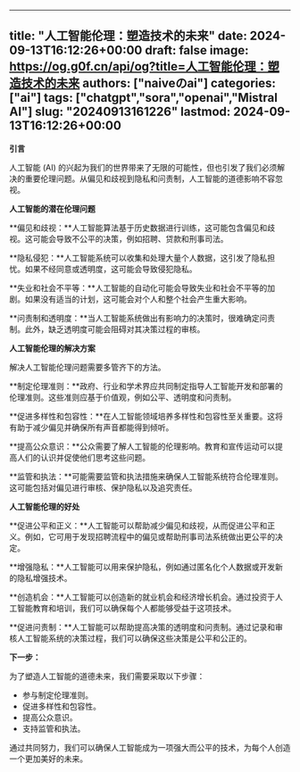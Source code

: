 
---
title: "人工智能伦理：塑造技术的未来"
date: 2024-09-13T16:12:26+00:00
draft: false
image: https://og.g0f.cn/api/og?title=人工智能伦理：塑造技术的未来
authors: ["naiveのai"]
categories: ["ai"]
tags: ["chatgpt","sora","openai","Mistral AI"]
slug: "20240913161226"
lastmod: 2024-09-13T16:12:26+00:00
---
**引言**

人工智能 (AI) 的兴起为我们的世界带来了无限的可能性，但也引发了我们必须解决的重要伦理问题。从偏见和歧视到隐私和问责制，人工智能的道德影响不容忽视。

**人工智能的潜在伦理问题**

**偏见和歧视：**人工智能算法基于历史数据进行训练，这可能包含偏见和歧视。这可能会导致不公平的决策，例如招聘、贷款和刑事司法。

**隐私侵犯：**人工智能系统可以收集和处理大量个人数据，这引发了隐私担忧。如果不经同意或透明度，这可能会导致侵犯隐私。

**失业和社会不平等：**人工智能的自动化可能会导致失业和社会不平等的加剧。如果没有适当的计划，这可能会对个人和整个社会产生重大影响。

**问责制和透明度：**当人工智能系统做出有影响力的决策时，很难确定问责制。此外，缺乏透明度可能会阻碍对其决策过程的审核。

**人工智能伦理的解决方案**

解决人工智能伦理问题需要多管齐下的方法。

**制定伦理准则：**政府、行业和学术界应共同制定指导人工智能开发和部署的伦理准则。这些准则应基于价值观，例如公平、透明度和问责制。

**促进多样性和包容性：**在人工智能领域培养多样性和包容性至关重要。这将有助于减少偏见并确保所有声音都能得到倾听。

**提高公众意识：**公众需要了解人工智能的伦理影响。教育和宣传运动可以提高人们的认识并促使他们思考这些问题。

**监管和执法：**可能需要监管和执法措施来确保人工智能系统符合伦理准则。这可能包括对偏见进行审核、保护隐私以及追究责任。

**人工智能伦理的好处**

**促进公平和正义：**人工智能可以帮助减少偏见和歧视，从而促进公平和正义。例如，它可用于发现招聘流程中的偏见或帮助刑事司法系统做出更公平的决定。

**增强隐私：**人工智能可以用来保护隐私，例如通过匿名化个人数据或开发新的隐私增强技术。

**创造机会：**人工智能可以创造新的就业机会和经济增长机会。通过投资于人工智能教育和培训，我们可以确保每个人都能够受益于这项技术。

**促进问责制：**人工智能可以帮助提高决策的透明度和问责制。通过记录和审核人工智能系统的决策过程，我们可以确保这些决策是公平和公正的。

**下一步：**

为了塑造人工智能的道德未来，我们需要采取以下步骤：

* 参与制定伦理准则。
* 促进多样性和包容性。
* 提高公众意识。
* 支持监管和执法。

通过共同努力，我们可以确保人工智能成为一项强大而公平的技术，为每个人创造一个更加美好的未来。